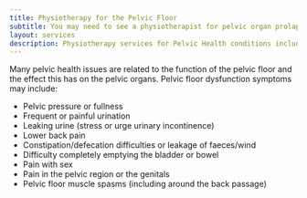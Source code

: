 ```yaml
---
title: Physiotherapy for the Pelvic Floor
subtitle: You may need to see a physiotherapist for pelvic organ prolapse management, incontinence, sexual pain, pelvic surgery preparation or rehabilitation, a pelvic floor check up prior to returning to exercise, for advice managing menopause and bone health, or for coccyx (tailbone) pain.
layout: services
description: Physiotherapy services for Pelvic Health conditions including pelvic organ prolapse management, incontinence, sexual pain, or a pelvic floor check up prior to returning to exercise.
---
```


Many pelvic health issues are related to the function of the pelvic floor and the effect this has on the pelvic organs. Pelvic floor dysfunction symptoms may include:

- Pelvic pressure or fullness
- Frequent or painful urination
- Leaking urine (stress or urge urinary incontinence)
- Lower back pain
- Constipation/defecation difficulties or leakage of faeces/wind
- Difficulty completely emptying the bladder or bowel
- Pain with sex
- Pain in the pelvic region or the genitals
- Pelvic floor muscle spasms (including around the back passage)
